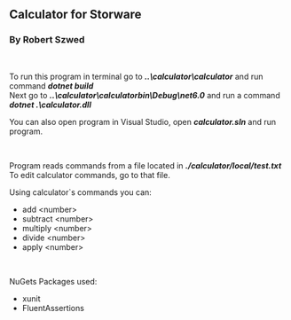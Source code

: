 ## Calculator for Storware 
### By Robert Szwed
<br/>

To run this program in terminal go to _**..\calculator\calculator**_ and run command _**dotnet build**_ <br/>
Next go to _**..\calculator\calculatorbin\Debug\net6.0**_ and run a command  _**dotnet .\calculator.dll**_<br/>

You can also open program in Visual Studio, open _**calculator.sln**_ and run program.

<br/>

Program reads commands from a file located in _**./calculator/local/test.txt**_ <br/>
To edit calculator commands, go to that file.

Using calculator`s commands you can:
- add \<number> 
- subtract \<number>
- multiply \<number>
- divide \<number>
- apply \<number>

<br/>

NuGets Packages used: 
- xunit
- FluentAssertions
